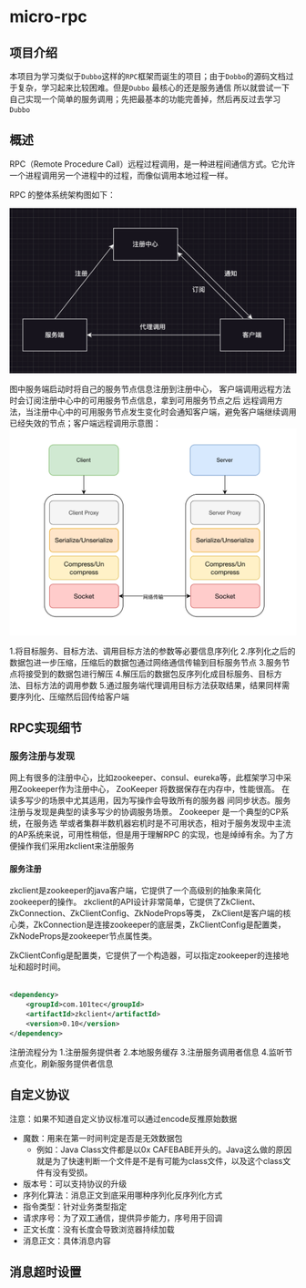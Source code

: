 # micro-rpc

## 项目介绍

本项目为学习类似于`Dubbo`这样的`RPC`框架而诞生的项目；由于`Dobbo`的源码文档过于复杂，学习起来比较困难。但是`Dubbo`
最核心的还是服务通信
所以就尝试一下自己实现一个简单的服务调用；先把最基本的功能完善掉，然后再反过去学习`Dubbo`

## 概述

RPC（Remote Procedure Call）远程过程调用，是一种进程间通信方式。它允许一个进程调用另一个进程中的过程，而像似调用本地过程一样。

RPC 的整体系统架构图如下：

![img.png](imags/系统架构.png)

图中服务端启动时将自己的服务节点信息注册到注册中心， 客户端调用远程方法时会订阅注册中心中的可用服务节点信息，拿到可用服务节点之后
远程调用方法，当注册中心中的可用服务节点发生变化时会通知客户端，避免客户端继续调用已经失效的节点；客户端远程调用示意图：
![img.png](imags/远程调用.png)

1.将目标服务、目标方法、调用目标方法的参数等必要信息序列化
2.序列化之后的数据包进一步压缩，压缩后的数据包通过网络通信传输到目标服务节点
3.服务节点将接受到的数据包进行解压
4.解压后的数据包反序列化成目标服务、目标方法、目标方法的调用参数
5.通过服务端代理调用目标方法获取结果，结果同样需要序列化、压缩然后回传给客户端

## RPC实现细节

### 服务注册与发现

网上有很多的注册中心，比如zookeeper、consul、eureka等，此框架学习中采用Zookeeper作为注册中心，
ZooKeeper 将数据保存在内存中，性能很高。 在读多写少的场景中尤其适用，因为写操作会导致所有的服务器
间同步状态。服务注册与发现是典型的读多写少的协调服务场景。 Zookeeper 是一个典型的CP系统，在服务选
举或者集群半数机器宕机时是不可用状态，相对于服务发现中主流的AP系统来说，可用性稍低，但是用于理解RPC
的实现，也是绰绰有余。为了方便操作我们采用zkclient来注册服务

#### 服务注册

zkclient是zookeeper的java客户端，它提供了一个高级别的抽象来简化zookeeper的操作。
zkclient的API设计非常简单，它提供了ZkClient、ZkConnection、ZkClientConfig、ZkNodeProps等类，
ZkClient是客户端的核心类，ZkConnection是连接zookeeper的底层类，ZkClientConfig是配置类，
ZkNodeProps是zookeeper节点属性类。

ZkClientConfig是配置类，它提供了一个构造器，可以指定zookeeper的连接地址和超时时间。

```xml

<dependency>
    <groupId>com.101tec</groupId>
    <artifactId>zkclient</artifactId>
    <version>0.10</version>
</dependency>
```

注册流程分为
1.注册服务提供者
2.本地服务缓存
3.注册服务调用者信息
4.监听节点变化，刷新服务提供者信息

## 自定义协议

注意：如果不知道自定义协议标准可以通过encode反推原始数据

- 魔数：用来在第一时间判定是否是无效数据包
    - 例如：Java Class文件都是以0x CAFEBABE开头的。Java这么做的原因就是为了快速判断一个文件是不是有可能为class文件，以及这个class文件有没有受损。
- 版本号：可以支持协议的升级
- 序列化算法：消息正文到底采用哪种序列化反序列化方式
- 指令类型：针对业务类型指定
- 请求序号：为了双工通信，提供异步能力，序号用于回调
- 正文长度：没有长度会导致浏览器持续加载
- 消息正文：具体消息内容

## 消息超时设置



